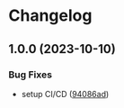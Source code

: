 # Changelog

## 1.0.0 (2023-10-10)

### Bug Fixes

- setup CI/CD ([94086ad](https://github.com/liblaf/tetgen/commit/94086ad3e7a0b44bd1dfba9df1c47330883e3c71))
